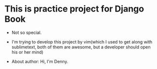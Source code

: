 # This is practice project for Django Book

- Not so special.

- I'm trying to develop this project by vim(which I used to get along with sublimetext, both of them are awesome, but a developer should open his or her mind)

- About author: Hi, I'm Denny.
